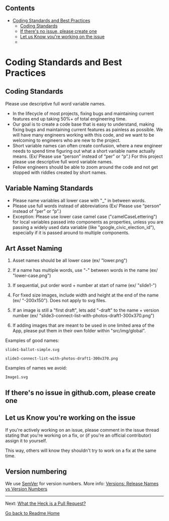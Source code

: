 <!-- START doctoc generated TOC please keep comment here to allow auto update -->
<!-- DON'T EDIT THIS SECTION, INSTEAD RE-RUN doctoc TO UPDATE -->
## Contents

- [Coding Standards and Best Practices](#coding-standards-and-best-practices)
  - [Coding Standards](#coding-standards)
  - [If there's no issue, please create one](#if-theres-no-issue-please-create-one)
  - [Let us Know you're working on the issue](#let-us-know-youre-working-on-the-issue)
  - [](#)

<!-- END doctoc generated TOC please keep comment here to allow auto update -->

# Coding Standards and Best Practices

## Coding Standards

Please use descriptive full word variable names.

* In the lifecycle of most projects, fixing bugs and maintaining current features end up taking 50%+ of total engineering time.
* Our goal is to create a code base that is easy to understand, making fixing bugs and maintaining 
current features as painless as possible. We will have many engineers working with this code, 
and we want to be welcoming to engineers who are new to the project.
* Short variable names can often create confusion, where a new engineer needs to spend time 
figuring out what a short variable name actually means. (Ex/ Please use “person” instead of “per” or “p”.) 
For this project please use descriptive full word variable names.
* Fellow engineers should be able to zoom around the code and not get stopped with riddles created by short names.

## Variable Naming Standards

* Please name variables all lower case with "_" in between words.
* Please use full words instead of abbreviations (Ex/ Please use “person” instead of “per” or “p”.)
* Exception: Please use lower case camel case ("camelCaseLettering") for local variables passed into components as 
properties, unless you are passing a widely used data variable (like "google_civic_election_id"), 
especially if it is passed around to multiple components.

## Art Asset Naming

1. Asset names should be all lower case (ex/ "lower.png")
 
2. If a name has multiple words, use "-" between words in the name (ex/ "lower-case.png")

3. If sequential, put order word + number at start of name (ex/ "slide1-")

4. For fixed size images, include width and height at the end of the name (ex/ "-200x150"). 
Does not apply to svg files.

5. If an image is still a "first draft", lets add "-draft" to the name + version number (ex/ 
"slide3-connect-list-with-photos-draft1-300x370.png")

6. If adding images that are meant to be used in one limited area of the App, 
please put them in their own folder within "src/img/global".

Examples of good names:

    slide1-ballot-simple.svg

    slide3-connect-list-with-photos-draft1-300x370.png
    
Examples of names we avoid:

    Image1.svg

## If there's no issue in github.com, please create one


## Let us Know you're working on the issue

If you're actively working on an issue, please comment in the issue thread stating that you're working on a fix, or (if you're an official contributor) assign it to yourself.

This way, others will know they shouldn't try to work on a fix at the same time.


## Version numbering

We use [SemVer](http://semver.org/) for version numbers. More info: [Versions: Release Names vs Version Numbers](versions/index.md)

---

Next: [What the Heck is a Pull Request?](PULL_REQUEST_BACKGROUND.md)

[Go back to Readme Home](../../README.md)

